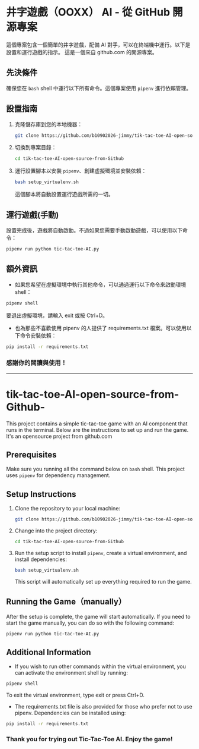 # 井字遊戲（OOXX） AI - 從 GitHub 開源專案

這個專案包含一個簡單的井字遊戲，配備 AI 對手，可以在終端機中運行。以下是設置和運行遊戲的指示。
這是一個來自 github.com 的開源專案。

## 先決條件

確保您在 `bash` shell 中運行以下所有命令。這個專案使用 `pipenv` 進行依賴管理。

## 設置指南

1. 克隆儲存庫到您的本地機器：

    ```sh
    git clone https://github.com/b10902026-jimmy/tik-tac-toe-AI-open-source-from-Github
    ```

2. 切換到專案目錄：

    ```sh
    cd tik-tac-toe-AI-open-source-from-Github
    ```

3. 運行設置腳本以安裝 `pipenv`、創建虛擬環境並安裝依賴：

    ```sh
    bash setup_virtualenv.sh
    ```

    這個腳本將自動設置運行遊戲所需的一切。

## 運行遊戲(手動)

設置完成後，遊戲將自動啟動。不過如果您需要手動啟動遊戲，可以使用以下命令：

```sh
pipenv run python tic-tac-toe-AI.py
```

## 額外資訊
- 如果您希望在虛擬環境中執行其他命令，可以通過運行以下命令來啟動環境 shell：

```sh
pipenv shell
```
要退出虛擬環境，請輸入 exit 或按 Ctrl+D。

- 也為那些不喜歡使用 pipenv 的人提供了 requirements.txt 檔案。可以使用以下命令安裝依賴：

```sh
pip install -r requirements.txt
```
### 感謝你的閱讀與使用！
------


# tik-tac-toe-AI-open-source-from-Github-

This project contains a simple tic-tac-toe game with an AI component that runs in the terminal. Below are the instructions to set up and run the game.
It's an opensource project from github.com

## Prerequisites

Make sure you running all the command below on `bash` shell. This project uses `pipenv` for dependency management.

## Setup Instructions

1. Clone the repository to your local machine:

    ```sh
    git clone https://github.com/b10902026-jimmy/tik-tac-toe-AI-open-source-from-Github
    ```

2. Change into the project directory:

    ```sh
    cd tik-tac-toe-AI-open-source-from-Github
    ```

3. Run the setup script to install `pipenv`, create a virtual environment, and install dependencies:

    ```sh
    bash setup_virtualenv.sh
    ```

    This script will automatically set up everything required to run the game.

## Running the Game（manually）

After the setup is complete, the game will start automatically. If you need to start the game manually, you can do so with the following command:

```sh
pipenv run python tic-tac-toe-AI.py
```

## Additional Information
- If you wish to run other commands within the virtual environment, you can activate the environment shell by running:

```sh
pipenv shell
```

 To exit the virtual environment, type exit or press Ctrl+D.

- The requirements.txt file is also provided for those who prefer not to use pipenv. Dependencies can be installed using:

```sh
pip install -r requirements.txt
```
### Thank you for trying out Tic-Tac-Toe AI. Enjoy the game!
